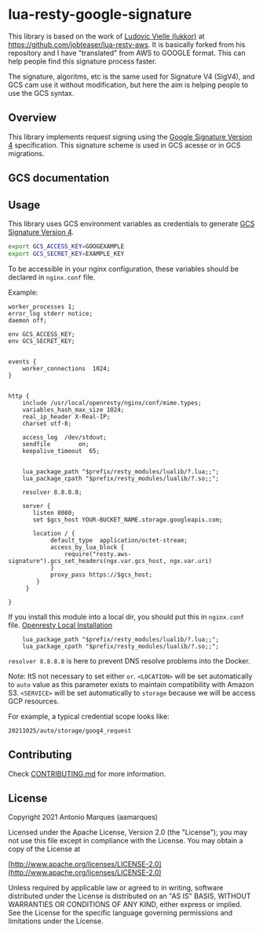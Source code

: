 # lua-resty-google-signature

This library is based on the work of [Ludovic Vielle (lukkor)](https://github.com/jobteaser)
at https://github.com/jobteaser/lua-resty-aws.
It is basically forked from his repository and I have "translated" from AWS to GOOGLE format. 
This can help people find this signature process faster.

The signature, algoritms, etc is the same used for Signature V4 (SigV4), and GCS cam use it without modification, but here the aim is helping people to use the GCS syntax.

## Overview

This library implements request signing using the [Google Signature
Version 4][goog4] specification. This signature scheme is used in GCS acesse or in GCS migrations.

## GCS documentation

[goog4]: https://cloud.google.com/storage/docs/access-control/signed-urls

## Usage

This library uses GCS environment variables as credentials to
generate [GCS Signature Version 4][goog4].

```bash
export GCS_ACCESS_KEY=GOOGEXAMPLE
export GCS_SECRET_KEY=EXAMPLE_KEY
```

To be accessible in your nginx configuration, these variables should be
declared in `nginx.conf` file.

Example:

```nginx
worker_processes 1;
error_log stderr notice;
daemon off;

env GCS_ACCESS_KEY;
env GCS_SECRET_KEY;


events {
    worker_connections  1024;
}


http {
    include /usr/local/openresty/nginx/conf/mime.types;
    variables_hash_max_size 1024;
    real_ip_header X-Real-IP;
    charset utf-8;

    access_log  /dev/stdout;
    sendfile        on;
    keepalive_timeout  65;


    lua_package_path "$prefix/resty_modules/lualib/?.lua;;";
    lua_package_cpath "$prefix/resty_modules/lualib/?.so;;";

    resolver 8.8.8.8;

    server {
       listen 8080;
       set $gcs_host YOUR-BUCKET_NAME.storage.googleapis.com;

       location / {
            default_type  application/octet-stream;
            access_by_lua_block {
                require("resty.aws-signature").gcs_set_headers(ngx.var.gcs_host, ngx.var.uri)
            }
            proxy_pass https://$gcs_host;
        }
     }

}
```

If you install this module into a local dir, you should put this in `nginx.conf` file.
[Openresty Local Installation](https://opm.openresty.org/docs#local-installation)

```nginx
    lua_package_path "$prefix/resty_modules/lualib/?.lua;;";
    lua_package_cpath "$prefix/resty_modules/lualib/?.so;;";
```

`resolver 8.8.8.8` is here to prevent DNS resolve problems into the Docker.

Note: 
ItS not necessary  to set either <LOCATION>` or `<SERVICE>. 
`<LOCATION>` will be set automatically to  `auto` value  as this parameter exists to maintain compatibility with Amazon S3.
`<SERVICE>`  will be set automatically to  `storage` because we will be access GCP resources.

For example, a typical credential scope looks like:

`20211025/auto/storage/goog4_request`



## Contributing

Check [CONTRIBUTING.md](CONTRIBUTING.md) for more information.

## License

Copyright 2021 Antonio Marques (aamarques)

Licensed under the Apache License, Version 2.0 (the "License");
you may not use this file except in compliance with the License.
You may obtain a copy of the License at

  [http://www.apache.org/licenses/LICENSE-2.0](http://www.apache.org/licenses/LICENSE-2.0)

Unless required by applicable law or agreed to in writing, software
distributed under the License is distributed on an "AS IS" BASIS,
WITHOUT WARRANTIES OR CONDITIONS OF ANY KIND, either express or implied.
See the License for the specific language governing permissions and
limitations under the License.
